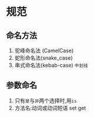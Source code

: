 # 规范

## 命名方法

1. 驼峰命名法 (CamelCase)
2. 蛇形命名法(snake_case)
3. 串式命名法(kebab-case) `中划线`

## 参数命名

1. 只有`是`与`非`两个选择时,用`is`
2. 方法名:动词或动词短语 set get 